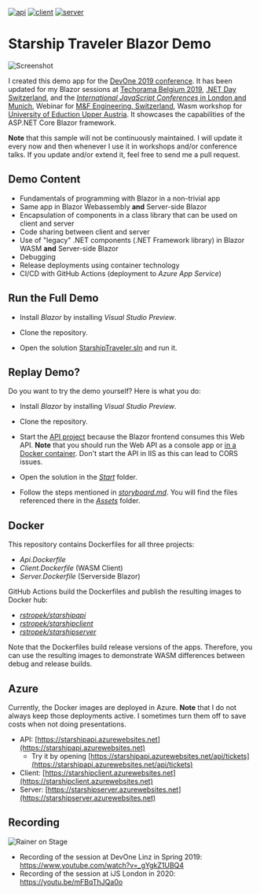 [![api](https://github.com/rstropek/StarshipTraveler/actions/workflows/api.yaml/badge.svg)](https://github.com/rstropek/StarshipTraveler/actions/workflows/api.yaml)
[![client](https://github.com/rstropek/StarshipTraveler/actions/workflows/client.yaml/badge.svg)](https://github.com/rstropek/StarshipTraveler/actions/workflows/client.yaml)
[![server](https://github.com/rstropek/StarshipTraveler/actions/workflows/server.yaml/badge.svg)](https://github.com/rstropek/StarshipTraveler/actions/workflows/server.yaml)

# Starship Traveler Blazor Demo

![Screenshot](starship-travel.gif)

I created this demo app for the [DevOne 2019 conference](https://devone.at). It has been updated for my Blazor sessions at [Techorama Belgium 2019](https://techorama.be/), [.NET Day Switzerland](https://dotnetday.ch/), and the [*International JavaScript Conferences* in London and Munich](https://javascript-conference.com/), Webinar for [M&F Engineering, Switzerland](https://www.m-f.ch/events/event/29-webinare/73-webframeworks-webinar_2021), Wasm workshop for [University of Eduction Upper Austria](https://ph-ooe.at/). It showcases the capabilities of the ASP.NET Core Blazor framework.

**Note** that this sample will not be continuously maintained. I will update it every now and then whenever I use it in workshops and/or conference talks. If you update and/or extend it, feel free to send me a pull request.

## Demo Content

* Fundamentals of programming with Blazor in a non-trivial app
* Same app in Blazor Webassembly **and** Server-side Blazor
* Encapsulation of components in a class library that can be used on client and server
* Code sharing between client and server
* Use of "legacy" .NET components (.NET Framework library) in Blazor WASM **and** Server-side Blazor
* Debugging
* Release deployments using container technology
* CI/CD with GitHub Actions (deployment to *Azure App Service*)

## Run the Full Demo

* Install *Blazor* by installing *Visual Studio Preview*.

* Clone the repository.

* Open the solution [StarshipTraveler.sln](StarshipTraveler.sln) and run it.

## Replay Demo?

Do you want to try the demo yourself? Here is what you do:

* Install *Blazor* by installing *Visual Studio Preview*.

* Clone the repository.

* Start the [API project](StarshipTraveler.Api) because the Blazor frontend consumes this Web API. **Note** that you should run the Web API as a console app or [in a Docker container](https://github.com/rstropek/StarshipTraveler/blob/master/storyboard.md#docker). Don't start the API in IIS as this can lead to CORS issues.

* Open the solution in the [*Start*](Start) folder.

* Follow the steps mentioned in [*storyboard.md*](storyboard.md). You will find the files referenced there in the [*Assets*](Assets) folder.

## Docker

This repository contains Dockerfiles for all three projects:

* *Api.Dockerfile*
* *Client.Dockerfile* (WASM Client)
* *Server.Dockerfile* (Serverside Blazor)

GitHub Actions build the Dockerfiles and publish the resulting images to Docker hub:

* [*rstropek/starshipapi*](https://hub.docker.com/repository/docker/rstropek/starshipapi)
* [*rstropek/starshipclient*](https://hub.docker.com/repository/docker/rstropek/starshipclient)
* [*rstropek/starshipserver*](https://hub.docker.com/repository/docker/rstropek/starshipserver)

Note that the Dockerfiles build release versions of the apps. Therefore, you can use the resulting images to demonstrate WASM differences between debug and release builds.

## Azure

Currently, the Docker images are deployed in Azure. **Note** that I do not always keep those deployments active. I sometimes turn them off to save costs when not doing presentations.

* API: [https://starshipapi.azurewebsites.net](https://starshipapi.azurewebsites.net)
  * Try it by opening [https://starshipapi.azurewebsites.net/api/tickets](https://starshipapi.azurewebsites.net/api/tickets)
* Client: [https://starshipclient.azurewebsites.net](https://starshipclient.azurewebsites.net)
* Server: [https://starshipserver.azurewebsites.net](https://starshipserver.azurewebsites.net)

## Recording

![Rainer on Stage](rainer-on-stage.jpg)

* Recording of the session at DevOne Linz in Spring 2019: https://www.youtube.com/watch?v=_gYgkZ1UBQ4
* Recording of the session at iJS London in 2020: https://youtu.be/mFBqThJQa0o
